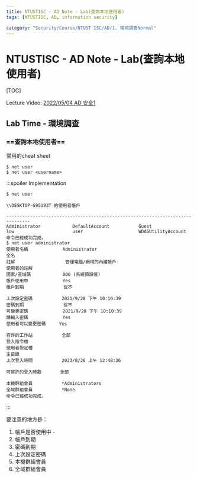 ```yaml
---
title: NTUSTISC - AD Note - Lab(查詢本地使用者)
tags: [NTUSTISC, AD, information security]

category: "Security/Course/NTUST ISC/AD/1. 環境調查Normal"
---
```


# NTUSTISC - AD Note - Lab(查詢本地使用者)
[TOC]

Lecture Video: [2022/05/04 AD 安全1](https://youtu.be/Cv2gNQkDM8Q?si=SycYwgWohlu97dc3)

## Lab Time - 環境調查
### ==查詢本地使用者==
常用的cheat sheet
```bash!
$ net user
$ net user <username>
```
:::spoiler Implementation
```bash!
$ net user

\\DESKTOP-G95U93T 的使用者帳戶

-------------------------------------------------------------------------------
Administrator            DefaultAccount           Guest
low                      user                     WDAGUtilityAccount
命令已經成功完成。
$ net user administrator
使用者名稱             Administrator
全名
註解                   管理電腦/網域的內建帳戶
使用者的註解
國家/區域碼            000 (系統預設值)
帳戶使用中             Yes
帳戶到期               從不

上次設定密碼           ‎2021/‎9/‎28 下午 10:10:39
密碼到期               從不
可變更密碼             ‎2021/‎9/‎28 下午 10:10:39
請輸入密碼             Yes
使用者可以變更密碼     Yes

容許的工作站           全部
登入指令檔
使用者設定檔
主目錄
上次登入時間           ‎2023/‎8/‎26 上午 12:48:36

可容許的登入時數       全部

本機群組會員           *Administrators
全域群組會員           *None
命令已經成功完成。
```
:::

要注意的地方是：
1. 帳戶是否使用中 - 
2. 帳戶到期
3. 密碼到期
4. 上次設定密碼
5. 本機群組會員
6. 全域群組會員